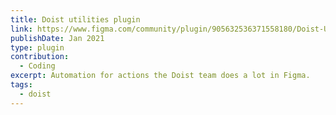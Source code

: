 ```yaml
---
title: Doist utilities plugin
link: https://www.figma.com/community/plugin/905632536371558180/Doist-Utilities
publishDate: Jan 2021
type: plugin
contribution:
  - Coding
excerpt: Automation for actions the Doist team does a lot in Figma.
tags:
  - doist
---
```

